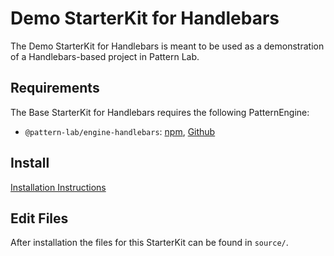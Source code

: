 # Demo StarterKit for Handlebars

The Demo StarterKit for Handlebars is meant to be used as a demonstration of a Handlebars-based project in Pattern Lab.

## Requirements

The Base StarterKit for Handlebars requires the following PatternEngine:

- `@pattern-lab/engine-handlebars`: [npm](https://www.npmjs.com/package/@pattern-lab/engine-handlebars), [Github](https://github.com/pattern-lab/patternlab-node/tree/dev/packages/engine-handlebars)

## Install

[Installation Instructions](https://patternlab.io/docs/starterkits/)

## Edit Files

After installation the files for this StarterKit can be found in `source/`.
